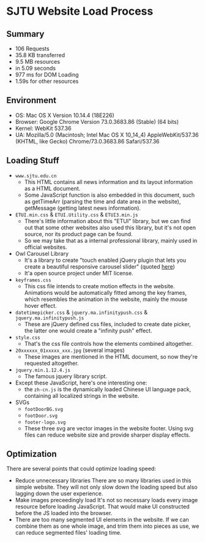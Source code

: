 # SJTU Website Load Process
## Summary
* 106 Requests
* 35.8 KB transferred
* 9.5 MB resources
* in 5.09 seconds
* 977 ms for DOM Loading
* 1.59s for other resources
  
## Environment
* OS:       Mac OS X Version 10.14.4 (18E226)
* Browser:  Google Chrome Version 73.0.3683.86 (Stable) (64 bits)
* Kernel:   WebKit 537.36
* UA:       Mozilla/5.0 (Macintosh; Intel Mac OS X 10_14_4) AppleWebKit/537.36 (KHTML, like Gecko) Chrome/73.0.3683.86 Safari/537.36

## Loading Stuff
* `www.sjtu.edu.cn`
  * This HTML contains all news information and its layout information as a HTML document.
  * Some JavaScript function is also embedded in this document, such as getTimeArr (parsing the time and date area in the website), getMessage (getting latest news information).
* `ETUI.min.css` & `ETUI.Utility.css` & `ETUI3.min.js`
  * There's little information about this "ETUI" library, but we can find out that some other websites also used this library, but it's not open source, nor its product page can be found.
  * So we may take that as a internal professional library, mainly used in official websites.
* Owl Carousel Library
  * It's a library to create "touch enabled jQuery plugin that lets you create a beautiful responsive carousel slider" (quoted [here](https://owlcarousel2.github.io/OwlCarousel2/))
  * It'a open source project under MIT license.
* `keyframes.css`
  * This css file intends to create motion effects in the website. Animations would be automatically fitted among the key frames, which resembles the animation in the website, mainly the mouse hover effect.
* `datetimepicker.css` & `jquery.ma.infinitypush.css` & `jquery.ma.infinitypush.js`
  * These are jQuery defined css files, included to create date picker, the latter one would create a "infinity push" effect.
* `style.css`
  * That's the css file controls how the elements combined altogether.
* `20xxxxxx_01xxxxx_xxx.jpg` (several images)
  * These images are mentioned in the HTML document, so now they're requested altogether.
* `jquery.min.1.12.4.js`
  * The famous jquery library script.
* Except these JavaScript, here's one interesting one:
  * the `zh-cn.js` is the dynamically loaded Chinese UI language pack, containing all localized strings in the website.
* SVGs
  * `footDoorBG.svg`
  * `footDoor.svg`
  * `footer-logo.svg`
  * These three svg are vector images in the website footer. Using svg files can reduce website size and provide sharper display effects.

## Optimization
There are several points that could optimize loading speed:
* Reduce unnecessary libraries
  There are so many libraries used in this simple website. They will not only slow down the loading speed but also lagging down the user experience.
* Make images preceedingly load
  It's not so necessary loads every image resource before loading JavaScript. That would make UI constructed before the JS loaded into the browser.
* There are too many segmented UI elements in the website.
  If we can combine them as one whole image, and trim them into pieces as use, we can reduce segmented files' loading time.